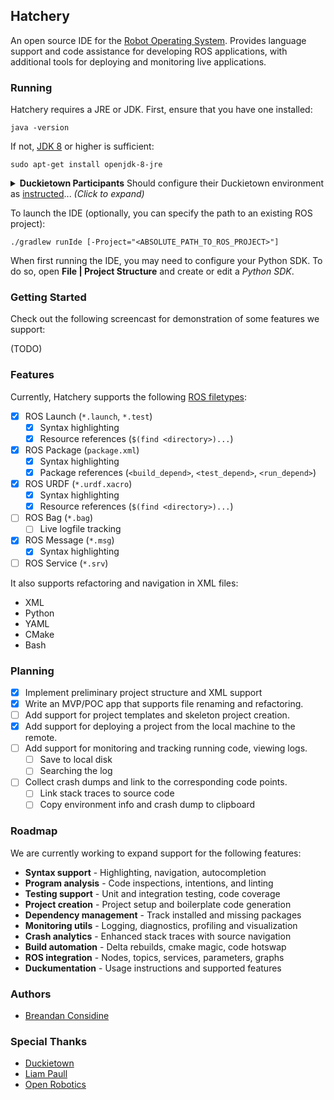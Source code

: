 ## Hatchery

An open source IDE for the [Robot Operating System](http://www.ros.org/). Provides language support and code assistance for developing ROS applications, with additional tools for deploying and monitoring live applications.

### Running

Hatchery requires a JRE or JDK. First, ensure that you have one installed:

`java -version`
 
If not, [JDK 8](http://openjdk.java.net/install/) or higher is sufficient:

`sudo apt-get install openjdk-8-jre`

<details> 
<summary><b>Duckietown Participants</b> Should configure their Duckietown environment as <a href="http://book.duckietown.org/">instructed</a>... <em>(Click to expand)</em></summary> 

Ensure `echo $DUCKIETOWN_ROOT` returns the correct path to your [Duckietown directory](https://github.com/duckietown/software).

If not, you should first run `source environment.sh` from inside the Duckietown software directory.

Hatchery will use `DUCKIETOWN_ROOT` as the default project directory, so you can omit the `-Project` flag in the following step.
</details>


To launch the IDE (optionally, you can specify the path to an existing ROS project):

`./gradlew runIde [-Project="<ABSOLUTE_PATH_TO_ROS_PROJECT>"]`

When first running the IDE, you may need to configure your Python SDK. To do so, open **File | Project Structure** and create or edit a *Python SDK*.

### Getting Started

Check out the following screencast for demonstration of some features we support:

(TODO)

### Features 

Currently, Hatchery supports the following [ROS filetypes](https://wiki.wpi.edu/robotics/ROS_File_Types):

- [x] ROS Launch (`*.launch`, `*.test`)
    -[x] Syntax highlighting
    -[x] Resource references (`$(find <directory>)...`)
- [x] ROS Package (`package.xml`)
    -[x] Syntax highlighting
    -[x] Package references (`<build_depend>`, `<test_depend>`, `<run_depend>`)
- [x] ROS URDF (`*.urdf.xacro`)
    -[x] Syntax highlighting
    -[x] Resource references (`$(find <directory>)...`)
- [ ] ROS Bag (`*.bag`)
    -[ ] Live logfile tracking
- [x] ROS Message (`*.msg`)
    -[x] Syntax highlighting
- [ ] ROS Service (`*.srv`)

It also supports refactoring and navigation in XML files:

* XML
* Python
* YAML
* CMake
* Bash

### Planning

- [x] Implement preliminary project structure and XML support
- [x] Write an MVP/POC app that supports file renaming and refactoring.
- [ ] Add support for project templates and skeleton project creation.
- [x] Add support for deploying a project from the local machine to the remote.
- [ ] Add support for monitoring and tracking running code, viewing logs.
    - [ ] Save to local disk
    - [ ] Searching the log
- [ ] Collect crash dumps and link to the corresponding code points.
    - [ ] Link stack traces to source code
    - [ ] Copy environment info and crash dump to clipboard

### Roadmap

We are currently working to expand support for the following features:

* **Syntax support** - Highlighting, navigation, autocompletion
* **Program analysis** - Code inspections, intentions, and linting
* **Testing support** - Unit and integration testing, code coverage
* **Project creation** - Project setup and boilerplate code generation
* **Dependency management** - Track installed and missing packages
* **Monitoring utils** - Logging, diagnostics, profiling and visualization
* **Crash analytics** - Enhanced stack traces with source navigation
* **Build automation** - Delta rebuilds, cmake magic, code hotswap
* **ROS integration** - Nodes, topics, services, parameters, graphs
* **Duckumentation** - Usage instructions and supported features

### Authors

* [Breandan Considine](https://github.com/breandan)

### Special Thanks

* [Duckietown](https://duckietown.org)
* [Liam Paull](https://github.com/liampaull)
* [Open Robotics](https://www.openrobotics.org/)